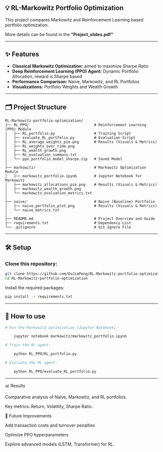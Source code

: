 ## 💡 RL-Markowitz Portfolio Optimization
This project compares Markowitz and Reinforcement Learning based portfolio optimization.

More details can be found in the **"Project_slides.pdf"**

---

## ✨ Features
- **Classical Markowitz Optimization:** aimed to maximize Sharpe Ratio  
- **Deep Reinforcement Learning (PPO) Agent:** Dynamic Portfolio Allocation, reward is Sharpe based  
- **Performance Comparison:** Naive, Markowitz, and RL Portfolios  
- **Visualizations:** Portfolio Weights and Wealth Growth  

---

## 🗂 Project Structure

    RL-Markowitz-portfolio-optimization/  
    ├── RL_PPO/                              # Reinforcement Learning (PPO) Module  
    │   ├── RL_portfolio.py                  # Training Script  
    │   ├── evaluate_RL_portfolio.py         # Evaluation Script  
    │   ├── RL_average_weights_pie.png       # Results (Visuals & Metrics)  
    │   ├── RL_weights_over_time.png  
    │   ├── RL_wealth_growth.png  
    │   ├── RL_evaluation_summary.txt  
    │   └── ppo_portfolio_model_sharpe.zip   # Saved Model  
    │
    ├── markowitz/                           # Markowitz Optimization Module  
    │   ├── markowitz_portfolio.ipynb        # Jupyter Notebook for Markowitz  
    │   ├── markowitz_allocations_pie.png    # Results (Visuals & Metrics)  
    │   ├── markowitz_wealth_growth.png  
    │   └── markowitz_evaluation_metrics.txt 
    │  
    ├── naive/                               # Naive (Baseline) Portfolio  
    │   ├── naive_portfolio_plot.png         # Results (Visuals & Metrics)  
    │   └── naive_metrics.txt         
    │  
    ├── README.md                            # Project Overview and Guide  
    ├── requirements.txt                     # Dependency List  
    └── .gitignore                           # Git Ignore File  

---

## 🛠️ Setup
### Clone this repository:
```bash
git clone https://github.com/OuJiaPeng/RL-Markowitz-portfolio-optimization.git  
cd RL-Markowitz-portfolio-optimization
```

Install the required packages:
```bash
pip install -r requirements.txt
```

---

## 🚀 How to use

```bash
# Run the Markowitz optimization (Jupyter Notebook):

    jupyter notebook markowitz/markowitz_portfolio.ipynb

# Train the RL agent:

    python RL_PPO/RL_portfolio.py

# Evaluate the RL agent:

    python RL_PPO/evaluate_RL_portfolio.py
```

---

📊 Results

Comparative analysis of Naive, Markowitz, and RL portfolios.

Key metrics: Return, Volatility, Sharpe Ratio.

📝 Future Improvements

Add transaction costs and turnover penalties

Optimize PPO hyperparameters

Explore advanced models (LSTM, Transformer) for RL.

